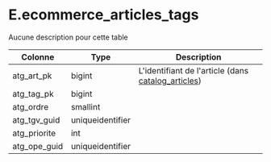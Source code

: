 # E.ecommerce_articles_tags

Aucune description pour cette table

Colonne|Type|Description
---|---|---
atg_art_pk|bigint|L'identifiant de l'article (dans [catalog_articles](generated_catalog_articles.md)) 
atg_tag_pk|bigint|
atg_ordre|smallint|
atg_tgv_guid|uniqueidentifier|
atg_priorite|int|
atg_ope_guid|uniqueidentifier|
